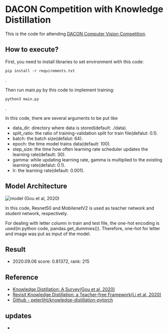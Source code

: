 # DACON Competition with Knowledge Distillation

This is the code for attending [DACON Computer Vision Competition](https://dacon.io/competitions/official/235626/overview/).

## How to execute?

First, you need to install libraries to set environment with this code:

    pip install -r requirements.txt
.

Then run main.py by this code to implement training:

    python3 main.py
.

In this code, there are several arguments to be put like
  - data_dir: directory where data is stored(default: ./data).
  - split_ratio: the ratio of training-validation split for train file(defalut: 0.1).
  - batch: the batch size(defalut: 64).
  - epoch: the time model trains data(default: 100).
  - step_size: the time how often learning rate scheduler updates the learning rate(default: 30).
  - gamma: while updating learning rate, gamma is multiplied to the existing learning rate(defalut: 0.1).
  - lr: the learning rate(default: 0.001).

## Model Architecture
![model](https://user-images.githubusercontent.com/51365760/92325154-3fccf480-f083-11ea-82ab-8304af084212.JPG)
(Gou et al, 2020)

In this code, Resnet50 and MobilenetV2 is used as teacher network and student network, respectively.

For dealing with letter column in train and test file, the one-hot encoding is used(in python code, pandas.get_dummies()).
Therefore, one-hot for letter and image was put as input of the model.

## Result
- 2020.09.06  score: 0.81372,  rank: 215

## Reference
- [Knowledge Distillation: A Survey(Gou et al, 2020)](https://arxiv.org/abs/2006.05525)
- [Revisit Knowledge Distillation: a Teacher-free Framework(Li et al, 2020)](https://arxiv.org/abs/2006.05525)
- [Github - peterliht/knowledge-distillation-pytorch](https://github.com/peterliht/knowledge-distillation-pytorch)

## updates
- 
